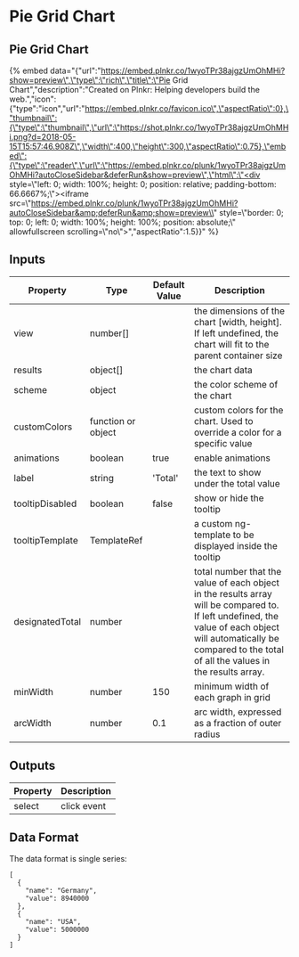 # Pie Grid Chart

## Pie Grid Chart

{% embed data="{\"url\":\"https://embed.plnkr.co/1wyoTPr38ajgzUmOhMHi?show=preview\",\"type\":\"rich\",\"title\":\"Pie Grid Chart\",\"description\":\"Created on Plnkr: Helping developers build the web.\",\"icon\":{\"type\":\"icon\",\"url\":\"https://embed.plnkr.co/favicon.ico\",\"aspectRatio\":0},\"thumbnail\":{\"type\":\"thumbnail\",\"url\":\"https://shot.plnkr.co/1wyoTPr38ajgzUmOhMHi.png?d=2018-05-15T15:57:46.908Z\",\"width\":400,\"height\":300,\"aspectRatio\":0.75},\"embed\":{\"type\":\"reader\",\"url\":\"https://embed.plnkr.co/plunk/1wyoTPr38ajgzUmOhMHi?autoCloseSidebar&deferRun&show=preview\",\"html\":\"<div style=\\"left: 0; width: 100%; height: 0; position: relative; padding-bottom: 66.6667%;\\"><iframe src=\\"https://embed.plnkr.co/plunk/1wyoTPr38ajgzUmOhMHi?autoCloseSidebar&amp;deferRun&amp;show=preview\\" style=\\"border: 0; top: 0; left: 0; width: 100%; height: 100%; position: absolute;\\" allowfullscreen scrolling=\\"no\\"></iframe></div>\",\"aspectRatio\":1.5}}" %}



## Inputs

| Property | Type | Default Value | Description |
| --- | --- | --- | --- |
| view | number\[\] |  | the dimensions of the chart \[width, height\]. If left undefined, the chart will fit to the parent container size |
| results | object\[\] |  | the chart data |
| scheme | object |  | the color scheme of the chart |
| customColors | function or object |  | custom colors for the chart. Used to override a color for a specific value |
| animations | boolean | true | enable animations |
| label | string | 'Total' | the text to show under the total value |
| tooltipDisabled | boolean | false | show or hide the tooltip |
| tooltipTemplate | TemplateRef |  | a custom ng-template to be displayed inside the tooltip |
| designatedTotal | number |  | total number that the value of each object in the results array will be compared to. If left undefined, the value of each object will automatically be compared to the total of all the values in the results array. |
| minWidth | number | 150 | minimum width of each graph in grid |
| arcWidth | number | 0.1 | arc width, expressed as a fraction of outer radius      

## Outputs

| Property | Description |
| --- | --- |
| select | click event |

## Data Format

The data format is single series:

```text
[
  {
    "name": "Germany",
    "value": 8940000
  },
  {
    "name": "USA",
    "value": 5000000
  }
]
```

